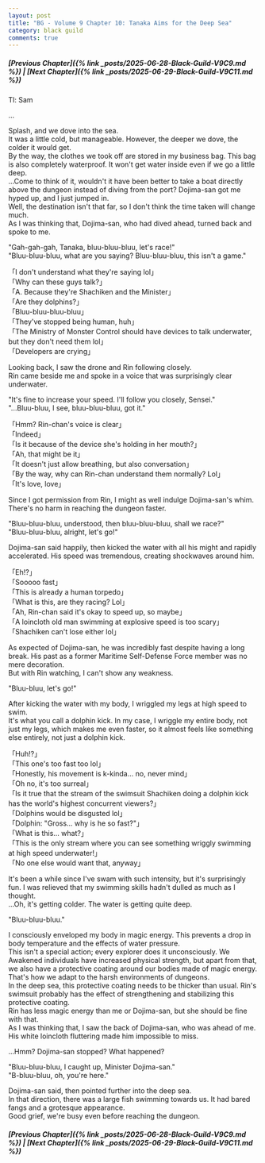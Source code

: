```yaml
---
layout: post
title: "BG - Volume 9 Chapter 10: Tanaka Aims for the Deep Sea"
category: black guild
comments: true
---
```


##### [Previous Chapter]({% link _posts/2025-06-28-Black-Guild-V9C9.md %})  \| [Next Chapter]({% link _posts/2025-06-29-Black-Guild-V9C11.md %})





Tl: Sam


…



Splash, and we dove into the sea.          
It was a little cold, but manageable. However, the deeper we dove, the colder it would get.         
By the way, the clothes we took off are stored in my business bag. This bag is also completely waterproof. It won't get water inside even if we go a little deep.        
...Come to think of it, wouldn't it have been better to take a boat directly above the dungeon instead of diving from the port? Dojima-san got me hyped up, and I just jumped in.         
Well, the destination isn't that far, so I don't think the time taken will change much.         
As I was thinking that, Dojima-san, who had dived ahead, turned back and spoke to me.

"Gah-gah-gah, Tanaka, bluu-bluu-bluu, let's race!"        
"Bluu-bluu-bluu, what are you saying? Bluu-bluu-bluu, this isn't a game."

「I don't understand what they're saying lol<!--more-->」         
「Why can these guys talk?」        
「A. Because they're Shachiken and the Minister」         
「Are they dolphins?」        
「Bluu-bluu-bluu-bluu」        
「They've stopped being human, huh」          
「The Ministry of Monster Control should have devices to talk underwater, but they don't need them lol」        
「Developers are crying」

Looking back, I saw the drone and Rin following closely.        
Rin came beside me and spoke in a voice that was surprisingly clear underwater.

"It's fine to increase your speed. I'll follow you closely, Sensei."         
"...Bluu-bluu, I see, bluu-bluu-bluu, got it."

「Hmm? Rin-chan's voice is clear」        
「Indeed」       
「Is it because of the device she's holding in her mouth?」        
「Ah, that might be it」         
「It doesn't just allow breathing, but also conversation」       
「By the way, why can Rin-chan understand them normally? Lol」        
「It's love, love」

Since I got permission from Rin, I might as well indulge Dojima-san's whim.        
There's no harm in reaching the dungeon faster.

"Bluu-bluu-bluu, understood, then bluu-bluu-bluu, shall we race?"         
"Bluu-bluu-bluu, alright, let's go!"

<div data-nat="424166"></div>

Dojima-san said happily, then kicked the water with all his might and rapidly accelerated. His speed was tremendous, creating shockwaves around him.

「Eh!?」       
「Sooooo fast」       
「This is already a human torpedo」        
「What is this, are they racing? Lol」      
「Ah, Rin-chan said it's okay to speed up, so maybe」       
「A loincloth old man swimming at explosive speed is too scary」       
「Shachiken can't lose either lol」

As expected of Dojima-san, he was incredibly fast despite having a long break. His past as a former Maritime Self-Defense Force member was no mere decoration.       
But with Rin watching, I can't show any weakness.

"Bluu-bluu, let's go!"

After kicking the water with my body, I wriggled my legs at high speed to swim.          
It's what you call a dolphin kick. In my case, I wriggle my entire body, not just my legs, which makes me even faster, so it almost feels like something else entirely, not just a dolphin kick.

「Huh!?」        
「This one's too fast too lol」       
「Honestly, his movement is k-kinda... no, never mind」        
「Oh no, it's too surreal」       
「Is it true that the stream of the swimsuit Shachiken doing a dolphin kick has the world's highest concurrent viewers?」        
「Dolphins would be disgusted lol」      
「Dolphin: "Gross... why is he so fast?"」        
「What is this... what?」         
「This is the only stream where you can see something wriggly swimming at high speed underwater!」        
「No one else would want that, anyway」

It's been a while since I've swam with such intensity, but it's surprisingly fun. I was relieved that my swimming skills hadn't dulled as much as I thought.          
...Oh, it's getting colder. The water is getting quite deep.

"Bluu-bluu-bluu."

I consciously enveloped my body in magic energy. This prevents a drop in body temperature and the effects of water pressure.        
This isn't a special action; every explorer does it unconsciously. We Awakened individuals have increased physical strength, but apart from that, we also have a protective coating around our bodies made of magic energy.        
That's how we adapt to the harsh environments of dungeons.        
In the deep sea, this protective coating needs to be thicker than usual. Rin's swimsuit probably has the effect of strengthening and stabilizing this protective coating.       
Rin has less magic energy than me or Dojima-san, but she should be fine with that.        
As I was thinking that, I saw the back of Dojima-san, who was ahead of me. His white loincloth fluttering made him impossible to miss.         

...Hmm? Dojima-san stopped? What happened?

"Bluu-bluu-bluu, I caught up, Minister Dojima-san."         
"B-bluu-bluu, oh, you're here."

Dojima-san said, then pointed further into the deep sea.        
In that direction, there was a large fish swimming towards us. It had bared fangs and a grotesque appearance.       
Good grief, we're busy even before reaching the dungeon.





##### [Previous Chapter]({% link _posts/2025-06-28-Black-Guild-V9C9.md %}) \| [Next Chapter]({% link _posts/2025-06-29-Black-Guild-V9C11.md %})